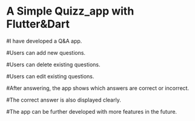 # A Simple Quizz_app with Flutter&Dart

#I have developed a Q&A app.

#Users can add new questions.

#Users can delete existing questions.

#Users can edit existing questions.

#After answering, the app shows which answers are correct or incorrect.

#The correct answer is also displayed clearly.

#The app can be further developed with more features in the future.

